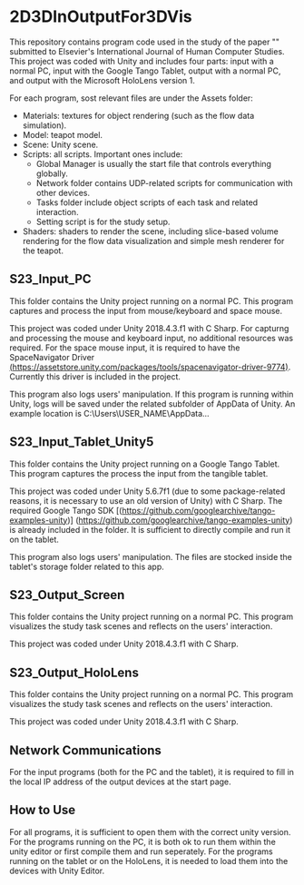# 2D3DInOutputFor3DVis
This repository contains program code used in the study of the paper "" submitted to Elsevier's International Journal of Human Computer Studies.
This project was coded with Unity and includes four parts: input with a normal PC, input with the Google Tango Tablet, output with a normal PC, and output with the Microsoft HoloLens version 1. 

For each program, sost relevant files are under the Assets folder:
- Materials: textures for object rendering (such as the flow data simulation).
- Model: teapot model.
- Scene: Unity scene.
- Scripts: all scripts. Important ones include:
    - Global Manager is usually the start file that controls everything globally.
    - Network folder contains UDP-related scripts for communication with other devices.
    - Tasks folder include object scripts of each task and related interaction.
    - Setting script is for the study setup.
- Shaders: shaders to render the scene, including slice-based volume rendering for the flow data visualization and simple mesh renderer for the teapot.

## S23_Input_PC 
This folder contains the Unity project running on a normal PC. This program captures and process the input from mouse/keyboard and space mouse. 

This project was coded under Unity 2018.4.3.f1 with C Sharp. For capturng and processing the mouse and keyboard input, no additional resources was required. For the space mouse input, it is required to have the SpaceNavigator Driver [(https://assetstore.unity.com/packages/tools/spacenavigator-driver-9774)](https://assetstore.unity.com/packages/tools/spacenavigator-driver-9774). Currently this driver is included in the project.

This program also logs users' manipulation. If this program is running within Unity, logs will be saved under the related subfolder of AppData of Unity. An example location is C:\Users\USER_NAME\AppData\...

## S23_Input_Tablet_Unity5
This folder contains the Unity project running on a Google Tango Tablet. This program captures the process the input from the tangible tablet.

This project was coded under Unity 5.6.7f1 (due to some package-related reasons, it is necessary to use an old version of Unity) with C Sharp. The required Google Tango SDK [(https://github.com/googlearchive/tango-examples-unity)]
(https://github.com/googlearchive/tango-examples-unity) is already included in the folder. It is sufficient to directly compile and run it on the tablet.

This program also logs users' manipulation. The files are stocked inside the tablet's storage folder related to this app.

## S23_Output_Screen
This folder contains the Unity project running on a normal PC. This program visualizes the study task scenes and reflects on the users' interaction.

This project was coded under Unity 2018.4.3.f1 with C Sharp.

## S23_Output_HoloLens
This folder contains the Unity project running on a normal PC. This program visualizes the study task scenes and reflects on the users' interaction.

This project was coded under Unity 2018.4.3.f1 with C Sharp.

## Network Communications
For the input programs (both for the PC and the tablet), it is required to fill in the local IP address of the output devices at the start page.

## How to Use
For all programs, it is sufficient to open them with the correct unity version. For the programs running on the PC, it is both ok to run them within the unity editor or first compile them and run seperately.
For the programs running on the tablet or on the HoloLens, it is needed to load them into the devices with Unity Editor.
